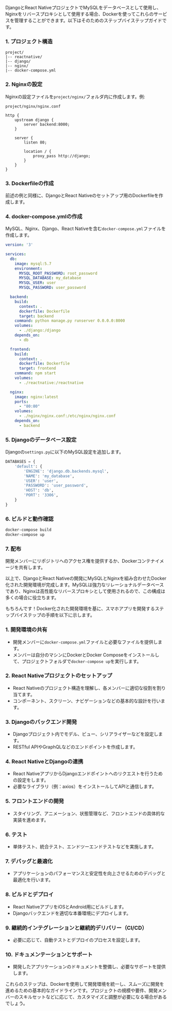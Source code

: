 DjangoとReact NativeプロジェクトでMySQLをデータベースとして使用し、Nginxをリバースプロキシとして使用する場合、Dockerを使ってこれらのサービスを管理することができます。以下はそのためのステップバイステップガイドです。

### 1. プロジェクト構造

```
project/
|-- reactnative/
|-- django/
|-- nginx/
|-- docker-compose.yml
```

### 2. Nginxの設定

Nginxの設定ファイルを`project/nginx/`フォルダ内に作成します。例:

`project/nginx/nginx.conf`

```nginx
http {
    upstream django {
        server backend:8000;
    }

    server {
        listen 80;

        location / {
            proxy_pass http://django;
        }
    }
}
```

### 3. Dockerfileの作成

前述の例と同様に、DjangoとReact Nativeのセットアップ用のDockerfileを作成します。

### 4. docker-compose.ymlの作成

MySQL、Nginx、Django、React Nativeを含む`docker-compose.yml`ファイルを作成します。

```yaml
version: '3'

services:
  db:
    image: mysql:5.7
    environment:
      MYSQL_ROOT_PASSWORD: root_password
      MYSQL_DATABASE: my_database
      MYSQL_USER: user
      MYSQL_PASSWORD: user_password

  backend:
    build:
      context: .
      dockerfile: Dockerfile
      target: backend
    command: python manage.py runserver 0.0.0.0:8000
    volumes:
      - ./django:/django
    depends_on:
      - db

  frontend:
    build:
      context: .
      dockerfile: Dockerfile
      target: frontend
    command: npm start
    volumes:
      - ./reactnative:/reactnative

  nginx:
    image: nginx:latest
    ports:
      - "80:80"
    volumes:
      - ./nginx/nginx.conf:/etc/nginx/nginx.conf
    depends_on:
      - backend
```

### 5. Djangoのデータベース設定

Djangoの`settings.py`に以下のMySQL設定を追加します。

```python
DATABASES = {
    'default': {
        'ENGINE': 'django.db.backends.mysql',
        'NAME': 'my_database',
        'USER': 'user',
        'PASSWORD': 'user_password',
        'HOST': 'db',
        'PORT': '3306',
    }
}
```

### 6. ビルドと動作確認

```bash
docker-compose build
docker-compose up
```

### 7. 配布

開発メンバーにリポジトリへのアクセス権を提供するか、Dockerコンテナイメージを共有します。

以上で、DjangoとReact Nativeの開発にMySQLとNginxを組み合わせたDocker化された開発環境が完成します。MySQLは強力なリレーショナルデータベースであり、Nginxは高性能なリバースプロキシとして使用されるので、この構成は多くの場合に役立ちます。


もちろんです！Docker化された開発環境を基に、スマホアプリを開発するステップバイステップの手順を以下に示します。

### 1. 開発環境の共有

- 開発メンバーに`docker-compose.yml`ファイルと必要なファイルを提供します。
- メンバーは自分のマシンにDockerとDocker Composeをインストールして、プロジェクトフォルダで`docker-compose up`を実行します。

### 2. React Nativeプロジェクトのセットアップ

- React Nativeのプロジェクト構造を理解し、各メンバーに適切な役割を割り当てます。
- コンポーネント、スクリーン、ナビゲーションなどの基本的な設計を行います。

### 3. Djangoのバックエンド開発

- Djangoプロジェクト内でモデル、ビュー、シリアライザーなどを設定します。
- RESTful APIやGraphQLなどのエンドポイントを作成します。

### 4. React NativeとDjangoの連携

- React NativeアプリからDjangoエンドポイントへのリクエストを行うための設定をします。
- 必要なライブラリ（例：axios）をインストールしてAPIと通信します。

### 5. フロントエンドの開発

- スタイリング、アニメーション、状態管理など、フロントエンドの具体的な実装を進めます。

### 6. テスト

- 単体テスト、統合テスト、エンドツーエンドテストなどを実施します。

### 7. デバッグと最適化

- アプリケーションのパフォーマンスと安定性を向上させるためのデバッグと最適化を行います。

### 8. ビルドとデプロイ

- React NativeアプリをiOSとAndroid用にビルドします。
- Djangoバックエンドを適切な本番環境にデプロイします。

### 9. 継続的インテグレーションと継続的デリバリー（CI/CD）

- 必要に応じて、自動テストとデプロイのプロセスを設定します。

### 10. ドキュメンテーションとサポート

- 開発したアプリケーションのドキュメントを整備し、必要なサポートを提供します。

これらのステップは、Dockerを使用して開発環境を統一し、スムーズに開発を進めるための基本的なガイドラインです。プロジェクトの規模や要件、開発メンバーのスキルセットなどに応じて、カスタマイズと調整が必要になる場合があるでしょう。
